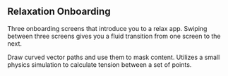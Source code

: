 ## Relaxation Onboarding

Three onboarding screens that introduce you to a relax app. Swiping between three screens gives you a fluid transition from one screen to the next.

Draw curved vector paths and use them to mask content. Utilizes a small physics simulation to calculate tension between a set of points. 

<br />

